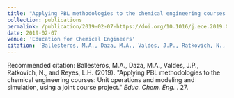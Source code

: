 ```yaml
---
title: "Applying PBL methodologies to the chemical engineering courses: Unit operations and modeling and simulation, using a joint course project"
collection: publications
permalink: /publication/2019-02-07-https://doi.org/10.1016/j.ece.2019.01.005
date: 2019-02-07
venue: 'Education for Chemical Engineers'
citation: 'Ballesteros, M.A., Daza, M.A., Valdes, J.P., Ratkovich, N., and Reyes, L.H.  (2019). &quot;Applying PBL methodologies to the chemical engineering courses: Unit operations and modeling and simulation, using a joint course project.&quot; <i>Educ. Chem. Eng. </i>. 27.'
---
```

Recommended citation: Ballesteros, M.A., Daza, M.A., Valdes, J.P., Ratkovich, N., and Reyes, L.H.  (2019). "Applying PBL methodologies to the chemical engineering courses: Unit operations and modeling and simulation, using a joint course project." <i>Educ. Chem. Eng. </i>. 27.